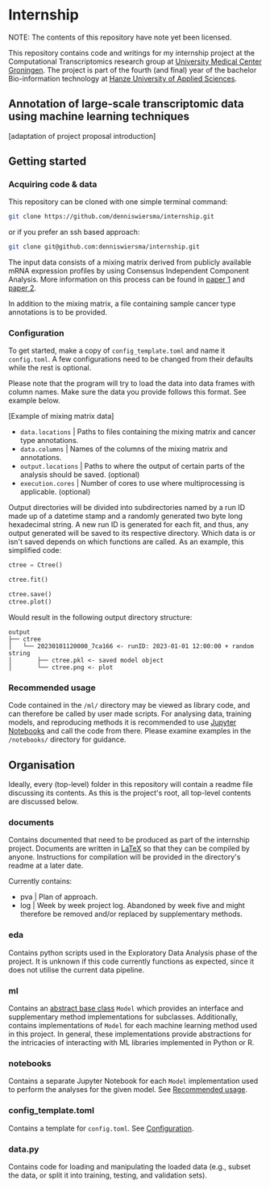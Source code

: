 # Internship
NOTE: The contents of this repository have note yet been licensed.

This repository contains code and writings for my internship project at the Computational Transcriptomics research group at [University Medical Center Groningen](https://umcgresearch.org/).
The project is part of the fourth (and final) year of the bachelor Bio-information technology at [Hanze University of Applied Sciences](https://www.hanze.nl/en).

## Annotation of large-scale transcriptomic data using machine learning techniques

[adaptation of project proposal introduction]

## Getting started

### Acquiring code & data

This repository can be cloned with one simple terminal command:
```bash
git clone https://github.com/denniswiersma/internship.git
```
or if you prefer an ssh based approach:
```bash
git clone git@github.com:denniswiersma/internship.git
```

The input data consists of a mixing matrix derived from publicly available mRNA expression profiles by using Consensus Independent Component Analysis.
More information on this process can be found in [paper 1](https://doi.org/10.1186/s40170-021-00272-7) and [paper 2](https://doi.org/10.1038/s41467-021-21671-w).

In addition to the mixing matrix, a file containing sample cancer type annotations is to be provided.

### Configuration
To get started, make a copy of `config_template.toml` and name it `config.toml`.
A few configurations need to be changed from their defaults while the rest is optional.

Please note that the program will try to load the data into data frames with column names.
Make sure the data you provide follows this format. See example below.

[Example of mixing matrix data]

- `data.locations` | Paths to files containing the mixing matrix and cancer type annotations.
- `data.columns` | Names of the columns of the mixing matrix and annotations.
- `output.locations` | Paths to where the output of certain parts of the analysis should be saved. (optional)
- `execution.cores` | Number of cores to use where multiprocessing is applicable. (optional)

Output directories will be divided into subdirectories named by a run ID made up of a datetime stamp and a randomly generated two byte long hexadecimal string.
A new run ID is generated for each fit, and thus, any output generated will be saved to its respective directory.
Which data is or isn't saved depends on which functions are called. As an example, this simplified code:

```python
ctree = Ctree()

ctree.fit()

ctree.save()
ctree.plot()
```

Would result in the following output directory structure:

```
output
├── ctree
│   └── 20230101120000_7ca166 <- runID: 2023-01-01 12:00:00 + random string
│       ├── ctree.pkl <- saved model object
│       └── ctree.png <- plot
```


### Recommended usage
Code contained in the `/ml/` directory may be viewed as library code, and can therefore be called by user made scripts.
For analysing data, training models, and reproducing methods it is recommended to use [Jupyter Notebooks](https://docs.jupyter.org/en/latest/) and call the code from there.
Please examine examples in the `/notebooks/` directory for guidance.

## Organisation
Ideally, every (top-level) folder in this repository will contain a readme file discussing its contents.
As this is the project's root, all top-level contents are discussed below.

### documents
Contains documented that need to be produced as part of the internship project.
Documents are written in [LaTeX](https://www.latex-project.org/) so that they can be compiled by anyone.
Instructions for compilation will be provided in the directory's readme at a later date.

Currently contains:
- pva | Plan of approach.
- log | Week by week project log. Abandoned by week five and might therefore be removed and/or replaced by supplementary methods.

### eda
Contains python scripts used in the Exploratory Data Analysis phase of the project.
It is unknown if this code currently functions as expected, since it does not utilise the current data pipeline.

### ml
Contains an [abstract base class](https://docs.python.org/3/library/abc.html) `Model` which provides an interface and supplementary method implementations for subclasses.
Additionally, contains implementations of `Model` for each machine learning method used in this project.
In general, these implementations provide abstractions for the intricacies of interacting with ML libraries implemented in Python or R.

### notebooks
Contains a separate Jupyter Notebook for each `Model` implementation used to perform the analyses for the given model.
See [Recommended usage](https://github.com/denniswiersma/internship#recommended-usage).

### config_template.toml
Contains a template for `config.toml`.
See [Configuration](https://github.com/denniswiersma/internship#configuration).

### data.py
Contains code for loading and manipulating the loaded data (e.g., subset the data, or split it into training, testing, and validation sets).

